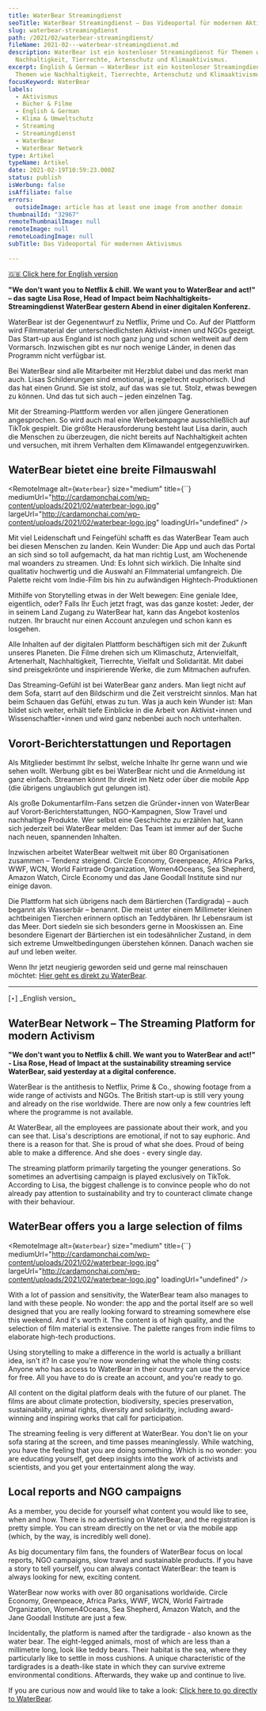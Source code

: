 ```yaml
---
title: WaterBear Streamingdienst
seoTitle: WaterBear Streamingdienst – Das Videoportal für modernen Aktivismus
slug: waterbear-streamingdienst
path: /2021/02/waterbear-streamingdienst/
fileName: 2021-02---waterbear-streamingdienst.md
description: WaterBear ist ein kostenloser Streamingdienst für Themen wie
  Nachhaltigkeit, Tierrechte, Artenschutz und Klimaaktivismus.
excerpt: English & German – WaterBear ist ein kostenloser Streamingdienst für
  Themen wie Nachhaltigkeit, Tierrechte, Artenschutz und Klimaaktivismus.
focusKeyword: WaterBear
labels:
  - Aktivismus
  - Bücher & Filme
  - English & German
  - Klima & Umweltschutz
  - Streaming
  - Streamingdienst
  - WaterBear
  - WaterBear Network
type: Artikel
typeName: Artikel
date: 2021-02-19T10:59:23.000Z
status: publish
isWerbung: false
isAffiliate: false
errors:
  outsideImage: article has at least one image from another domain
thumbnailId: "32967"
remoteThumbnailImage: null
remoteImage: null
remoteLoadingImage: null
subTitle: Das Videoportal für modernen Aktivismus
  
---
```


[🇬🇧 Click here for English version](#⋆)

**"We don't want you to Netflix &amp; chill. We want you to WaterBear and act!"
– das sagte Lisa Rose, Head of Impact beim Nachhaltigkeits-Streamingdienst
WaterBear gestern Abend in einer digitalen Konferenz.**

WaterBear ist der Gegenentwurf zu Netflix, Prime und Co. Auf der Plattform wird
Filmmaterial der unterschiedlichsten Aktivist⋆innen und NGOs gezeigt. Das
Start-up aus England ist noch ganz jung und schon weltweit auf dem Vormarsch.
Inzwischen gibt es nur noch wenige Länder, in denen das Programm nicht verfügbar
ist.

Bei WaterBear sind alle Mitarbeiter mit Herzblut dabei und das merkt man auch.
Lisas Schilderungen sind emotional, ja regelrecht euphorisch. Und das hat einen
Grund. Sie ist stolz, auf das was sie tut. Stolz, etwas bewegen zu können. Und
das tut sich auch – jeden einzelnen Tag.

Mit der Streaming-Plattform werden vor allen jüngere Generationen angesprochen.
So wird auch mal eine Werbekampagne ausschließlich auf TikTok gespielt. Die
größte Herausforderung besteht laut Lisa darin, auch die Menschen zu überzeugen,
die nicht bereits auf Nachhaltigkeit achten und versuchen, mit ihrem Verhalten
dem Klimawandel entgegenzuwirken.

## WaterBear bietet eine breite Filmauswahl

<RemoteImage alt={`Waterbear`} size="medium" title={``}
mediumUrl="http://cardamonchai.com/wp-content/uploads/2021/02/waterbear-logo.jpg"
largeUrl="http://cardamonchai.com/wp-content/uploads/2021/02/waterbear-logo.jpg"
loadingUrl="undefined" />

Mit viel Leidenschaft und Feingefühl schafft es das WaterBear Team auch bei
diesen Menschen zu landen. Kein Wunder: Die App und auch das Portal an sich sind
so toll aufgemacht, da hat man richtig Lust, am Wochenende mal woanders zu
streamen. Und: Es lohnt sich wirklich. Die Inhalte sind qualitativ hochwertig
und die Auswahl an Filmmaterial umfangreich. Die Palette reicht vom Indie-Film
bis hin zu aufwändigen Hightech-Produktionen

Mithilfe von Storytelling etwas in der Welt bewegen: Eine geniale Idee,
eigentlich, oder? Falls Ihr Euch jetzt fragt, was das ganze kostet: Jeder, der
in seinem Land Zugang zu WaterBear hat, kann das Angebot kostenlos nutzen. Ihr
braucht nur einen Account anzulegen und schon kann es losgehen.

Alle Inhalten auf der digitalen Plattform beschäftigen sich mit der Zukunft
unseres Planeten. Die Filme drehen sich um Klimaschutz, Artenvielfalt,
Artenerhalt, Nachhaltigkeit, Tierrechte, Vielfalt und Solidarität. Mit dabei
sind preisgekrönte und inspirierende Werke, die zum Mitmachen aufrufen.

Das Streaming-Gefühl ist bei WaterBear ganz anders. Man liegt nicht auf dem
Sofa, starrt auf den Bildschirm und die Zeit verstreicht sinnlos. Man hat beim
Schauen das Gefühl, etwas zu tun. Was ja auch kein Wunder ist: Man bildet sich
weiter, erhält tiefe Einblicke in die Arbeit von Aktivist⋆innen und
Wissenschaftler⋆innen und wird ganz nebenbei auch noch unterhalten.

## Vorort-Berichterstattungen und Reportagen

Als Mitglieder bestimmt Ihr selbst, welche Inhalte Ihr gerne wann und wie sehen
wollt. Werbung gibt es bei WaterBear nicht und die Anmeldung ist ganz einfach.
Streamen könnt Ihr direkt im Netz oder über die mobile App (die übrigens
unglaublich gut gelungen ist).

Als große Dokumentarfilm-Fans setzen die Gründer⋆innen von WaterBear auf
Vorort-Berichterstattungen, NGO-Kampagnen, Slow Travel und nachhaltige Produkte.
Wer selbst eine Geschichte zu erzählen hat, kann sich jederzeit bei WaterBear
melden: Das Team ist immer auf der Suche nach neuen, spannenden Inhalten.

Inzwischen arbeitet WaterBear weltweit mit über 80 Organisationen zusammen –
Tendenz steigend. Circle Economy, Greenpeace, Africa Parks, WWF, WCN, World
Fairtrade Organization, Women4Oceans, Sea Shepherd, Amazon Watch, Circle Economy
und das Jane Goodall Institute sind nur einige davon.

Die Plattform hat sich übrigens nach dem Bärtierchen (Tardigrada) – auch begannt
als Wasserbär – benannt. Die meist unter einem Millimeter kleinen achtbeinigen
Tierchen erinnern optisch an Teddybären. Ihr Lebensraum ist das Meer. Dort
siedeln sie sich besonders gerne in Mooskissen an. Eine besondere Eigenart der
Bärtierchen ist ein todesähnlicher Zustand, in dem sich extreme
Umweltbedingungen überstehen können. Danach wachen sie auf und leben weiter.

Wenn Ihr jetzt neugierig geworden seid und gerne mal reinschauen möchtet:
[Hier geht es direkt zu WaterBear](https://www.waterbear.com/).

<hr />

<div id="⋆">[⋆]  _English version_ </div>

## WaterBear Network – The Streaming Platform for modern Activism

**"We don't want you to Netflix &amp; chill. We want you to WaterBear and
act!" - Lisa Rose, Head of Impact at the sustainability streaming service
WaterBear, said yesterday at a digital conference.**

WaterBear is the antithesis to Netflix, Prime &amp; Co., showing footage from a
wide range of activists and NGOs. The British start-up is still very young and
already on the rise worldwide. There are now only a few countries left where the
programme is not available.

At WaterBear, all the employees are passionate about their work, and you can see
that. Lisa's descriptions are emotional, if not to say euphoric. And there is a
reason for that. She is proud of what she does. Proud of being able to make a
difference. And she does - every single day.

The streaming platform primarily targeting the younger generations. So sometimes
an advertising campaign is played exclusively on TikTok. According to Lisa, the
biggest challenge is to convince people who do not already pay attention to
sustainability and try to counteract climate change with their behaviour.

## WaterBear offers you a large selection of films

<RemoteImage alt={`Waterbear`} size="medium" title={``}
mediumUrl="http://cardamonchai.com/wp-content/uploads/2021/02/waterbear-logo.jpg"
largeUrl="http://cardamonchai.com/wp-content/uploads/2021/02/waterbear-logo.jpg"
loadingUrl="undefined" />

With a lot of passion and sensitivity, the WaterBear team also manages to land
with these people. No wonder: the app and the portal itself are so well designed
that you are really looking forward to streaming somewhere else this weekend.
And it's worth it. The content is of high quality, and the selection of film
material is extensive. The palette ranges from indie films to elaborate
high-tech productions.

Using storytelling to make a difference in the world is actually a brilliant
idea, isn't it? In case you're now wondering what the whole thing costs: Anyone
who has access to WaterBear in their country can use the service for free. All
you have to do is create an account, and you're ready to go.

All content on the digital platform deals with the future of our planet. The
films are about climate protection, biodiversity, species preservation,
sustainability, animal rights, diversity and solidarity, including award-winning
and inspiring works that call for participation.

The streaming feeling is very different at WaterBear. You don't lie on your sofa
staring at the screen, and time passes meaninglessly. While watching, you have
the feeling that you are doing something. Which is no wonder: you are educating
yourself, get deep insights into the work of activists and scientists, and you
get your entertainment along the way.

## Local reports and NGO campaigns

As a member, you decide for yourself what content you would like to see, when
and how. There is no advertising on WaterBear, and the registration is pretty
simple. You can stream directly on the net or via the mobile app (which, by the
way, is incredibly well done).

As big documentary film fans, the founders of WaterBear focus on local reports,
NGO campaigns, slow travel and sustainable products. If you have a story to tell
yourself, you can always contact WaterBear: the team is always looking for new,
exciting content.

WaterBear now works with over 80 organisations worldwide. Circle Economy,
Greenpeace, Africa Parks, WWF, WCN, World Fairtrade Organization, Women4Oceans,
Sea Shepherd, Amazon Watch, and the Jane Goodall Institute are just a few.

Incidentally, the platform is named after the tardigrade - also known as the
water bear. The eight-legged animals, most of which are less than a millimetre
long, look like teddy bears. Their habitat is the sea, where they particularly
like to settle in moss cushions. A unique characteristic of the tardigrades is a
death-like state in which they can survive extreme environmental conditions.
Afterwards, they wake up and continue to live.

If you are curious now and would like to take a look:
[Click here to go directly to WaterBear](https://www.waterbear.com/).

  